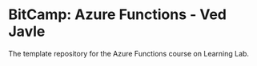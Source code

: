 # BitCamp: Azure Functions - Ved Javle
The template repository for the Azure Functions course on Learning Lab.

